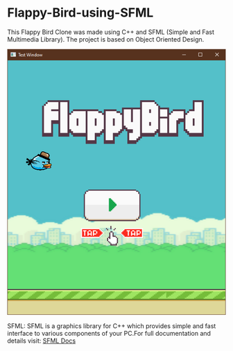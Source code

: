 # Flappy-Bird-using-SFML

This Flappy Bird Clone was made using C++ and SFML (Simple and Fast Multimedia Library). The project is based on Object Oriented Design. 



![My image](./PNG/ss3.png)

SFML:
	SFML is a graphics library for C++ which provides simple and fast interface to various components of your PC.For full documentation and details visit:  [SFML Docs](https://www.sfml-dev.org)
